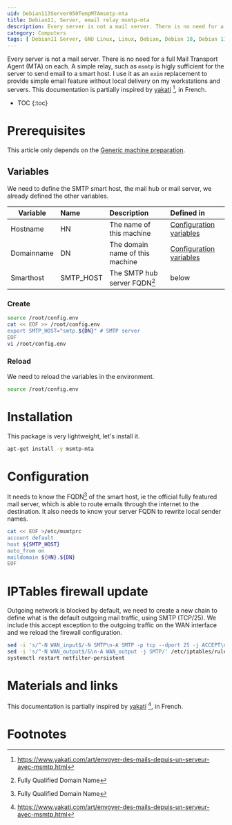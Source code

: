 ```yaml
---
uid: Debian113Server050TempMTAmsmtp-mta
title: Debian11, Server, email relay msmtp-mta
description: Every server is not a mail server. There is no need for a full Mail Transport Agent (MTA) on each. A simple one, such as `msmtp` is higly sufficient for the server to send email to a smart host. I use it as an `exim` replacement to provide simple email feature without local delivery on my workstations and servers.
category: Computers
tags: [ Debian11 Server, GNU Linux, Linux, Debian, Debian 10, Debian 11, Buster, Bullseye, Server, Installation, MTA, Mail Transport Agent, mSMTP, Firewall, IPTables, Smarthost ]
---
```

Every server is not a mail server. There is no need for a full Mail Transport Agent (MTA) on each. A simple relay, such as `msmtp` is higly sufficient for the server to send email to a smart host. I use it as an `exim` replacement to provide simple email feature without local delivery on my workstations and servers. This documentation is partially inspired by [yakati][yakati] [^1], in French.

* TOC
{:toc}

# Prerequisites

This article only depends on the [Generic machine preparation](/pages/en/tags/#debian11-preparation).

## Variables
We need to define the SMTP smart host, the mail hub or mail server, we already defined the other variables.

| Variable | Name | Description | Defined in |
|---|:---|:---|:---|
| Hostname | HN | The name of this machine | [Configuration variables](/Debian111PostInstall010Configurationvariables-en/) |
| Domainname | DN | The domain name of this machine | [Configuration variables](/Debian111PostInstall010Configurationvariables-en/) |
| Smarthost | SMTP_HOST | The SMTP hub server FQDN[^2] | below |

### Create
```bash
source /root/config.env
cat << EOF >> /root/config.env
export SMTP_HOST="smtp.${DN}" # SMTP server
EOF
vi /root/config.env
```

### Reload
We need to reload the variables in the environment.
```bash
source /root/config.env
```

# Installation
This package is very lightweight, let's install it.
```bash
apt-get install -y msmtp-mta
```

# Configuration
It needs to know the FQDN[^2] of the smart host, ie the official fully featured mail server, which is able to route emails
through the internet to the destination. It also needs to know your server FQDN to rewrite local sender names.

```bash
cat << EOF >/etc/msmtprc 
account default
host ${SMTP_HOST}
auto_from on
maildomain ${HN}.${DN}
EOF
```

# IPTables firewall update
Outgoing network is blocked by default, we need to create a new chain to define what is the default outgoing mail traffic, using
SMTP (TCP/25). We include this accept exception to the outgoing traffic on the WAN interface and we reload the firewall
configuration.
```bash
sed -i 's/^-N WAN_input$/-N SMTP\n-A SMTP -p tcp --dport 25 -j ACCEPT\n\n&/' /etc/iptables/rules.v4
sed -i 's/^-N WAN_output$/&\n-A WAN_output -j SMTP/' /etc/iptables/rules.v4
systemctl restart netfilter-persistent
```

# Materials and links
This documentation is partially inspired by [yakati][yakati] [^1], in French.

# Footnotes

[yakati]: https://www.yakati.com/art/envoyer-des-mails-depuis-un-serveur-avec-msmtp.html "Envoyer des mails depuis un server avec mSMTP"
[^1]: https://www.yakati.com/art/envoyer-des-mails-depuis-un-serveur-avec-msmtp.html
[^2]: Fully Qualified Domain Name
